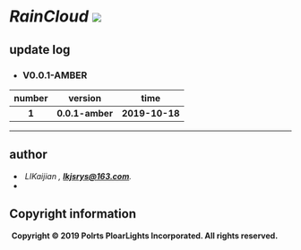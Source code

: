 # *RainCloud*                                     ![](https://img.shields.io/badge/RainCloud-V0.0.1--AMBER-yellowgreen)



## update log

- ### **V0.0.1-AMBER**       

| number |     version     |      time      |
| :----: | :-------------: | :------------: |
| **1**  | **0.0.1-amber** | **2019-10-18** |

------



## author

- ​    *LIKaijian  ,  **lkjsrys@163.com**</u>.*
- 



## Copyright information

​    **Copyright © 2019 Polrts PloarLights Incorporated. All rights reserved.**

